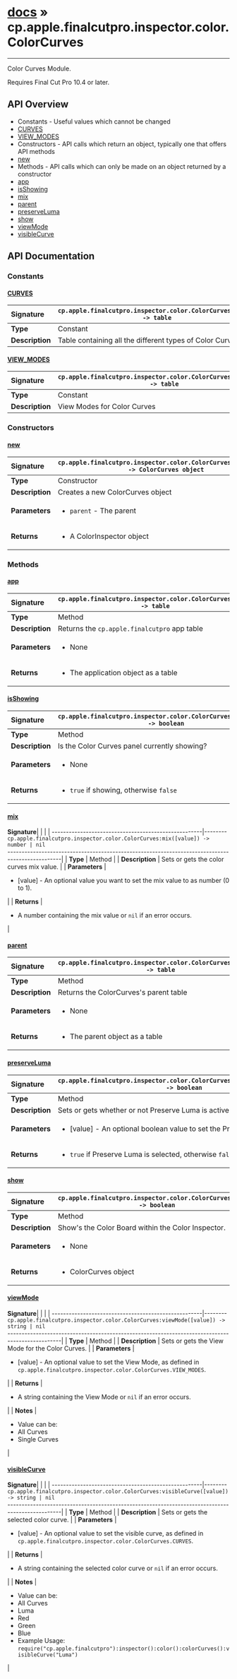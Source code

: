 # [docs](index.md) » cp.apple.finalcutpro.inspector.color.ColorCurves
---

Color Curves Module.

Requires Final Cut Pro 10.4 or later.

## API Overview
* Constants - Useful values which cannot be changed
 * [CURVES](#curves)
 * [VIEW_MODES](#view_modes)
* Constructors - API calls which return an object, typically one that offers API methods
 * [new](#new)
* Methods - API calls which can only be made on an object returned by a constructor
 * [app](#app)
 * [isShowing](#isshowing)
 * [mix](#mix)
 * [parent](#parent)
 * [preserveLuma](#preserveluma)
 * [show](#show)
 * [viewMode](#viewmode)
 * [visibleCurve](#visiblecurve)

## API Documentation

### Constants

#### [CURVES](#curves)
| <span style="float: left;">**Signature**</span> | <span style="float: left;">`cp.apple.finalcutpro.inspector.color.ColorCurves.CURVES -> table` </span>                                                          |
| -----------------------------------------------------|---------------------------------------------------------------------------------------------------------|
| **Type**                                             | Constant |
| **Description**                                      | Table containing all the different types of Color Curves |

#### [VIEW_MODES](#view_modes)
| <span style="float: left;">**Signature**</span> | <span style="float: left;">`cp.apple.finalcutpro.inspector.color.ColorCurves.VIEW_MODES -> table` </span>                                                          |
| -----------------------------------------------------|---------------------------------------------------------------------------------------------------------|
| **Type**                                             | Constant |
| **Description**                                      | View Modes for Color Curves |

### Constructors

#### [new](#new)
| <span style="float: left;">**Signature**</span> | <span style="float: left;">`cp.apple.finalcutpro.inspector.color.ColorCurves.new(parent) -> ColorCurves object` </span>                                                          |
| -----------------------------------------------------|---------------------------------------------------------------------------------------------------------|
| **Type**                                             | Constructor |
| **Description**                                      | Creates a new ColorCurves object |
| **Parameters**                                       | <ul><li><code>parent</code>     - The parent</li></ul> |
| **Returns**                                          | <ul><li>A ColorInspector object</li></ul> |

### Methods

#### [app](#app)
| <span style="float: left;">**Signature**</span> | <span style="float: left;">`cp.apple.finalcutpro.inspector.color.ColorCurves:app() -> table` </span>                                                          |
| -----------------------------------------------------|---------------------------------------------------------------------------------------------------------|
| **Type**                                             | Method |
| **Description**                                      | Returns the `cp.apple.finalcutpro` app table |
| **Parameters**                                       | <ul><li>None</li></ul> |
| **Returns**                                          | <ul><li>The application object as a table</li></ul> |

#### [isShowing](#isshowing)
| <span style="float: left;">**Signature**</span> | <span style="float: left;">`cp.apple.finalcutpro.inspector.color.ColorCurves:isShowing() -> boolean` </span>                                                          |
| -----------------------------------------------------|---------------------------------------------------------------------------------------------------------|
| **Type**                                             | Method |
| **Description**                                      | Is the Color Curves panel currently showing? |
| **Parameters**                                       | <ul><li>None</li></ul> |
| **Returns**                                          | <ul><li><code>true</code> if showing, otherwise <code>false</code></li></ul> |

#### [mix](#mix)
| <span style="float: left;">**Signature**</span> | <span style="float: left;">`cp.apple.finalcutpro.inspector.color.ColorCurves:mix([value]) -> number | nil` </span>                                                          |
| -----------------------------------------------------|---------------------------------------------------------------------------------------------------------|
| **Type**                                             | Method |
| **Description**                                      | Sets or gets the color curves mix value. |
| **Parameters**                                       | <ul><li>[value] - An optional value you want to set the mix value to as number (0 to 1).</li></ul> |
| **Returns**                                          | <ul><li>A number containing the mix value or <code>nil</code> if an error occurs.</li></ul> |

#### [parent](#parent)
| <span style="float: left;">**Signature**</span> | <span style="float: left;">`cp.apple.finalcutpro.inspector.color.ColorCurves:parent() -> table` </span>                                                          |
| -----------------------------------------------------|---------------------------------------------------------------------------------------------------------|
| **Type**                                             | Method |
| **Description**                                      | Returns the ColorCurves's parent table |
| **Parameters**                                       | <ul><li>None</li></ul> |
| **Returns**                                          | <ul><li>The parent object as a table</li></ul> |

#### [preserveLuma](#preserveluma)
| <span style="float: left;">**Signature**</span> | <span style="float: left;">`cp.apple.finalcutpro.inspector.color.ColorCurves:preserveLuma([value]) -> boolean` </span>                                                          |
| -----------------------------------------------------|---------------------------------------------------------------------------------------------------------|
| **Type**                                             | Method |
| **Description**                                      | Sets or gets whether or not Preserve Luma is active. |
| **Parameters**                                       | <ul><li>[value] - An optional boolean value to set the Preserve Luma option.</li></ul> |
| **Returns**                                          | <ul><li><code>true</code> if Preserve Luma is selected, otherwise <code>false</code>.</li></ul> |

#### [show](#show)
| <span style="float: left;">**Signature**</span> | <span style="float: left;">`cp.apple.finalcutpro.inspector.color.ColorCurves:show() -> boolean` </span>                                                          |
| -----------------------------------------------------|---------------------------------------------------------------------------------------------------------|
| **Type**                                             | Method |
| **Description**                                      | Show's the Color Board within the Color Inspector. |
| **Parameters**                                       | <ul><li>None</li></ul> |
| **Returns**                                          | <ul><li>ColorCurves object</li></ul> |

#### [viewMode](#viewmode)
| <span style="float: left;">**Signature**</span> | <span style="float: left;">`cp.apple.finalcutpro.inspector.color.ColorCurves:viewMode([value]) -> string | nil` </span>                                                          |
| -----------------------------------------------------|---------------------------------------------------------------------------------------------------------|
| **Type**                                             | Method |
| **Description**                                      | Sets or gets the View Mode for the Color Curves. |
| **Parameters**                                       | <ul><li>[value] - An optional value to set the View Mode, as defined in <code>cp.apple.finalcutpro.inspector.color.ColorCurves.VIEW_MODES</code>.</li></ul> |
| **Returns**                                          | <ul><li>A string containing the View Mode or <code>nil</code> if an error occurs.</li></ul> |
| **Notes**                                            | <ul><li>Value can be:</li><li>All Curves</li><li>Single Curves</li></ul> |

#### [visibleCurve](#visiblecurve)
| <span style="float: left;">**Signature**</span> | <span style="float: left;">`cp.apple.finalcutpro.inspector.color.ColorCurves:visibleCurve([value]) -> string | nil` </span>                                                          |
| -----------------------------------------------------|---------------------------------------------------------------------------------------------------------|
| **Type**                                             | Method |
| **Description**                                      | Sets or gets the selected color curve. |
| **Parameters**                                       | <ul><li>[value] - An optional value to set the visible curve, as defined in <code>cp.apple.finalcutpro.inspector.color.ColorCurves.CURVES</code>.</li></ul> |
| **Returns**                                          | <ul><li>A string containing the selected color curve or <code>nil</code> if an error occurs.</li></ul> |
| **Notes**                                            | <ul><li>Value can be:</li><li>All Curves</li><li>Luma</li><li>Red</li><li>Green</li><li>Blue</li><li>Example Usage:   <code>require("cp.apple.finalcutpro"):inspector():color():colorCurves():visibleCurve("Luma")</code></li></ul> |

